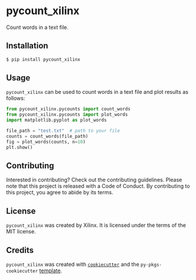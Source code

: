# pycount_xilinx

Count words in a text file.

## Installation

```bash
$ pip install pycount_xilinx
```

## Usage

`pycount_xilinx` can be used to count words in a text file and plot results
as follows:

```python
from pycount_xilinx.pycounts import count_words
from pycount_xilinx.pycounts import plot_words
import matplotlib.pyplot as plot_words

file_path = "test.txt"  # path to your file
counts = count_words(file_path)
fig = plot_words(counts, n=10)
plt.show()
```

## Contributing

Interested in contributing? Check out the contributing guidelines. Please note that this project is released with a Code of Conduct. By contributing to this project, you agree to abide by its terms.

## License

`pycount_xilinx` was created by Xilinx. It is licensed under the terms of the MIT license.

## Credits

`pycount_xilinx` was created with [`cookiecutter`](https://cookiecutter.readthedocs.io/en/latest/) and the `py-pkgs-cookiecutter` [template](https://github.com/py-pkgs/py-pkgs-cookiecutter).
